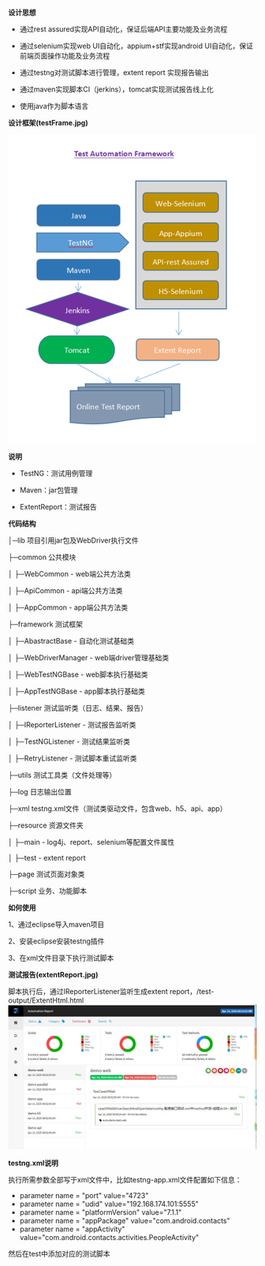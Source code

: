 **设计思想**

- 通过rest assured实现API自动化，保证后端API主要功能及业务流程

- 通过selenium实现web UI自动化，appium+stf实现android UI自动化，保证前端页面操作功能及业务流程

- 通过testng对测试脚本进行管理，extent report 实现报告输出

- 通过maven实现脚本CI（jerkins），tomcat实现测试报告线上化

- 使用java作为脚本语言

**设计框架(testFrame.jpg)**

![](https://github.com/jinwu18/testAutomation/blob/master/testFrame.png)

**说明** 

- TestNG：测试用例管理

- Maven：jar包管理

- ExtentReport：测试报告

**代码结构** 

│─lib  项目引用jar包及WebDriver执行文件

├─common 公共模块 

│  ├─WebCommon - web端公共方法类

│  ├─ApiCommon - api端公共方法类

│  ├─AppCommon - app端公共方法类

├─framework 测试框架

│  ├─AbastractBase - 自动化测试基础类

│  ├─WebDriverManager - web端driver管理基础类

│  ├─WebTestNGBase - web脚本执行基础类

│  ├─AppTestNGBase - app脚本执行基础类

├─listener 测试监听类（日志、结果、报告）

│  ├─IReporterListener - 测试报告监听类

│  ├─TestNGListener - 测试结果监听类

│  ├─RetryListener - 测试脚本重试监听类

├─utils 测试工具类（文件处理等）

├─log 日志输出位置

├─xml testng.xml文件（测试类驱动文件，包含web、h5、api、app）

├─resource 资源文件夹

│  ├─main - log4j、report、selenium等配置文件属性

│  ├─test - extent report

├─page 测试页面对象类

├─script 业务、功能脚本

**如何使用**

1、通过eclipse导入maven项目

2、安装eclipse安装testng插件

3、在xml文件目录下执行测试脚本 


**测试报告(extentReport.jpg)**

脚本执行后，通过IReporterListener监听生成extent report，/test-output/ExtentHtml.html
![](https://github.com/jinwu18/testAutomation/blob/master/extentReport.jpg)


**testng.xml说明**

执行所需参数全部写于xml文件中，比如testng-app.xml文件配置如下信息：

- parameter name = "port" value="4723"
- parameter name = "udid" value="192.168.174.101:5555"
- parameter name = "platformVersion" value="7.1.1"
- parameter name = "appPackage" value="com.android.contacts"
- parameter name = "appActivity" value="com.android.contacts.activities.PeopleActivity"

然后在test中添加对应的测试脚本
